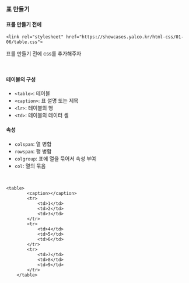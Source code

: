 ### 표 만들기  

#### 표를 만들기 전에   
```
<link rel="stylesheet" href="https://showcases.yalco.kr/html-css/01-06/table.css">
```
표를 만들기 전에 css를 추가해주자  

<br>

#### 테이블의 구성  
- `<table>`: 테이블  
- `<caption>`: 표 설명 또는 제목  
- `<lr>`: 테이블의 행  
- `<td>`: 테이블의 데이터 셸  


#### 속성  
- `colspan`: 열 병합   
- `rowspan`: 행 병합  
- `colgroup`: 표에 열을 묶어서 속성 부여    
- `col`: 열의 묶음    

<br>

```
<table>
        <caption></caption>
        <tr>
            <td>1</td>
            <td>2</td>
            <td>3</td>
        </tr>
        <tr>
            <td>4</td>
            <td>5</td>
            <td>6</td>
        </tr>
        <tr>
            <td>7</td>
            <td>8</td>
            <td>9</td>
        </tr>
    </table>
```